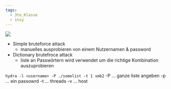 ```yaml
---
tags:
  - 3te_Klasse
  - insy
---
```

![](%C3%9Cbung%209%20windoof%20server%20test%20thing%2020-03-2025-38.excalidraw.svg)
- Simple bruteforce attack
	- manuelles ausprobieren von einem Nutzernamen & password
- Dictionary brutefroce attack
	- liste an Passwörtern wird verwendet um die richtige Kombination auszuprobieren
	
`hydra -l <username> -P ./somelist -t 1 smb2`
-P ... ganze liste angeben
-p ... ein passowrd
-t ... threads
-v ... host